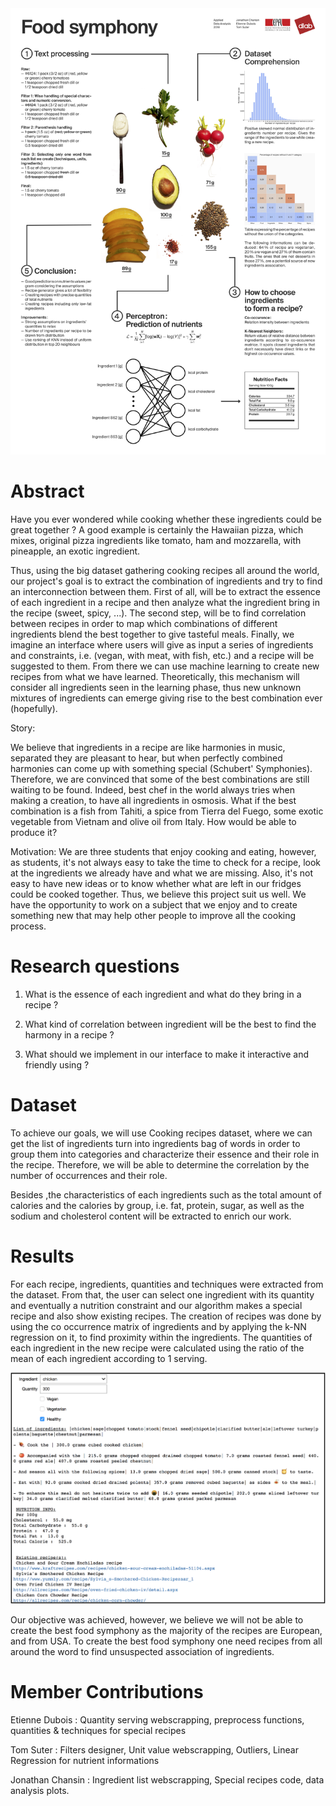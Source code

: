 <img src="poster-ADA-final.jpg" width=900>

# Abstract

Have you ever wondered while cooking whether these ingredients could be great together ? A good example is certainly the Hawaiian pizza, which mixes, original pizza ingredients like tomato, ham and mozzarella, with pineapple, an exotic ingredient.

Thus, using the big dataset gathering cooking recipes all around the world, our project's goal is to extract the combination of ingredients and try to find an interconnection between them.
First of all, will be to extract the essence of each ingredient in a recipe and then analyze what the ingredient bring in the recipe (sweet, spicy, ...). The second step, will be to find correlation between recipes in order to map which combinations of different ingredients blend the best together to give tasteful meals. Finally, we imagine an interface where users will give as input a series of ingredients and constraints, i.e. (vegan, with meat, with fish, etc.) and a recipe will be suggested to them. From there we can use machine learning to create new recipes from what we have learned. Theoretically, this mechanism will consider all ingredients seen in the learning phase, thus new unknown mixtures of ingredients can emerge giving rise to the best combination ever (hopefully).

Story:

We believe that ingredients in a recipe are like harmonies in music, separated they are pleasant to hear, but when perfectly combined harmonies can come up with something special (Schubert' Symphonies).
Therefore, we are convinced that some of the best combinations are still waiting to be found. Indeed, best chef in the world always tries when making a creation, to have all ingredients in osmosis. What if the best combination is a fish from Tahiti, a spice from Tierra del Fuego, some exotic vegetable from Vietnam and olive oil from Italy. How would be able to produce it?

Motivation: We are three students that enjoy cooking and eating, however, as students, it's not always easy to take the time to check for a recipe, look at the ingredients we already have and what we are missing. Also, it's not easy to have new ideas or to know whether what are left in our fridges could be cooked together.  Thus, we believe this project suit us well. We have the opportunity to work on a subject that we enjoy and to create something new that may help other people to improve all the cooking process.


# Research questions

1. What is the essence of each ingredient and what do they bring in a recipe ?

2. What kind of correlation between ingredient will be the best to find the harmony in a recipe ?

3. What should we implement in our interface to make it interactive and friendly using ?

# Dataset

To achieve our goals, we will use Cooking recipes dataset, where we can get the list of ingredients turn into ingredients bag of words in order to group them into categories and characterize their essence and their role in the recipe. Therefore, we will be able to determine the correlation by the number of occurrences and their role.

Besides ,the characteristics of each ingredients such as the total amount of calories and the calories by group, i.e. fat, protein, sugar, as well as the sodium and cholesterol content will be extracted to enrich our work.

# Results
For each recipe, ingredients, quantities and techniques were extracted from the dataset. From that, the user can select one ingredient with its quantity and eventually a nutrition constraint and our algorithm makes a special recipe and also show existing recipes. The creation of recipes was done by using the co occurrence matrix of ingredients and  by applying the k-NN regression on it, to find proximity within the ingredients. The quantities of each ingredient in the new recipe were calculated using the ratio of the mean of each ingredient according to 1 serving.

<img src="1.png" width=900>

Our objective was achieved, however, we believe we will not be able to create the best food symphony as the majority of the recipes are European, and from USA. To create the best food symphony one need recipes from all around the word to find unsuspected association of ingredients.

# Member Contributions

Etienne Dubois : Quantity serving webscrapping, preprocess functions, quantities & techniques for special recipes

Tom Suter : Filters designer, Unit value webscrapping, Outliers, Linear Regression for nutrient informations

Jonathan Chansin : Ingredient list webscrapping, Special recipes code, data analysis plots.
